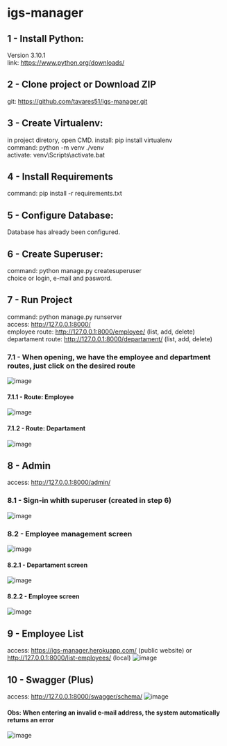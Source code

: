 # igs-manager

## 1 - Install Python:
Version 3.10.1 <br>
link: https://www.python.org/downloads/ <br>
## 2 - Clone project or Download ZIP<br>
git: https://github.com/tavares51/igs-manager.git <br>
## 3 - Create Virtualenv: <br>
in project diretory, open CMD.
install: pip install virtualenv <br>
command: python -m venv ./venv <br>
activate: venv\Scripts\activate.bat <br>
## 4 - Install Requirements <br>
command: pip install -r requirements.txt <br>
## 5 - Configure Database: <br>
Database has already been configured.
## 6 - Create Superuser: <br>
command: python manage.py createsuperuser <br>
choice or login, e-mail and pasword. <br>
## 7 - Run Project <br>
command: python manage.py runserver <br>
access: http://127.0.0.1:8000/ <br>
employee route: http://127.0.0.1:8000/employee/ (list, add, delete) <br>
departament route: http://127.0.0.1:8000/departament/ (list, add, delete) <br>
### 7.1 - When opening, we have the employee and department routes, just click on the desired route
![image](https://user-images.githubusercontent.com/54647142/181620240-45ae8af0-05a0-4930-a9f3-35c4d4b624b6.png)
#### 7.1.1 - Route: Employee
![image](https://user-images.githubusercontent.com/54647142/181620446-49c969b6-a79c-43d7-9a53-00d7002c3da2.png)
#### 7.1.2 - Route: Departament
![image](https://user-images.githubusercontent.com/54647142/181620592-ad0d0a02-44f7-4129-a441-549dc9aa74f5.png) <br>
## 8 - Admin <br>
access: http://127.0.0.1:8000/admin/
### 8.1 - Sign-in whith superuser (created in step 6)
![image](https://user-images.githubusercontent.com/54647142/181621214-e80058d2-8a32-49e7-8852-4a5ff49491ad.png)
### 8.2 - Employee management screen
![image](https://user-images.githubusercontent.com/54647142/181621454-65afab4d-acb0-42e9-8579-97f5f45b3ef0.png)
#### 8.2.1 - Departament screen
![image](https://user-images.githubusercontent.com/54647142/181623899-ef016c26-ea86-4232-b9f0-f1f140839090.png)
#### 8.2.2 - Employee screen
![image](https://user-images.githubusercontent.com/54647142/181624001-3fe62909-acec-444a-90fe-c7c1060b1ca5.png)
## 9 - Employee List <br>
access: https://igs-manager.herokuapp.com/ (public website) or http://127.0.0.1:8000/list-employees/ (local)
![image](https://user-images.githubusercontent.com/54647142/181623618-5fe740ef-01de-4276-8a4f-f6f2964aed0b.png)
## 10 - Swagger (Plus) <br>
access: http://127.0.0.1:8000/swagger/schema/
![image](https://user-images.githubusercontent.com/54647142/181624725-ca36f8ab-e481-4cd8-bb21-20cf2b6c27cc.png)
#### Obs: When entering an invalid e-mail address, the system automatically returns an error
![image](https://user-images.githubusercontent.com/54647142/181634141-2ea9bedc-d350-40c3-92b4-12bfa4c116ac.png)
